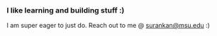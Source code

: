 ### I like learning and building stuff :)
I am super eager to just do.
Reach out to me @ surankan@msu.edu :)